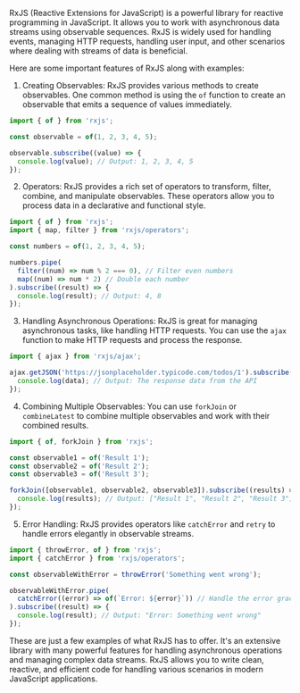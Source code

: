 RxJS (Reactive Extensions for JavaScript) is a powerful library for reactive programming in JavaScript. It allows you to work with asynchronous data streams using observable sequences. RxJS is widely used for handling events, managing HTTP requests, handling user input, and other scenarios where dealing with streams of data is beneficial.

Here are some important features of RxJS along with examples:

1. Creating Observables:
RxJS provides various methods to create observables. One common method is using the `of` function to create an observable that emits a sequence of values immediately.

```javascript
import { of } from 'rxjs';

const observable = of(1, 2, 3, 4, 5);

observable.subscribe((value) => {
  console.log(value); // Output: 1, 2, 3, 4, 5
});
```

2. Operators:
RxJS provides a rich set of operators to transform, filter, combine, and manipulate observables. These operators allow you to process data in a declarative and functional style.

```javascript
import { of } from 'rxjs';
import { map, filter } from 'rxjs/operators';

const numbers = of(1, 2, 3, 4, 5);

numbers.pipe(
  filter((num) => num % 2 === 0), // Filter even numbers
  map((num) => num * 2) // Double each number
).subscribe((result) => {
  console.log(result); // Output: 4, 8
});
```

3. Handling Asynchronous Operations:
RxJS is great for managing asynchronous tasks, like handling HTTP requests. You can use the `ajax` function to make HTTP requests and process the response.

```javascript
import { ajax } from 'rxjs/ajax';

ajax.getJSON('https://jsonplaceholder.typicode.com/todos/1').subscribe((data) => {
  console.log(data); // Output: The response data from the API
});
```

4. Combining Multiple Observables:
You can use `forkJoin` or `combineLatest` to combine multiple observables and work with their combined results.

```javascript
import { of, forkJoin } from 'rxjs';

const observable1 = of('Result 1');
const observable2 = of('Result 2');
const observable3 = of('Result 3');

forkJoin([observable1, observable2, observable3]).subscribe((results) => {
  console.log(results); // Output: ["Result 1", "Result 2", "Result 3"]
});
```

5. Error Handling:
RxJS provides operators like `catchError` and `retry` to handle errors elegantly in observable streams.

```javascript
import { throwError, of } from 'rxjs';
import { catchError } from 'rxjs/operators';

const observableWithError = throwError('Something went wrong');

observableWithError.pipe(
  catchError((error) => of(`Error: ${error}`)) // Handle the error gracefully
).subscribe((result) => {
  console.log(result); // Output: "Error: Something went wrong"
});
```

These are just a few examples of what RxJS has to offer. It's an extensive library with many powerful features for handling asynchronous operations and managing complex data streams. RxJS allows you to write clean, reactive, and efficient code for handling various scenarios in modern JavaScript applications.
